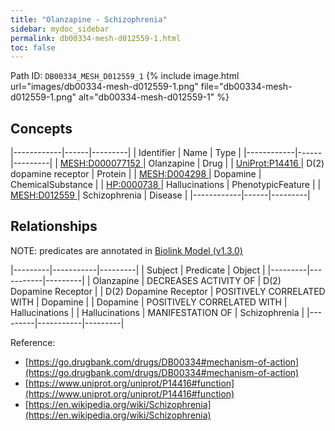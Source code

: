 ```yaml
---
title: "Olanzapine - Schizophrenia"
sidebar: mydoc_sidebar
permalink: db00334-mesh-d012559-1.html
toc: false 
---
```



Path ID: `DB00334_MESH_D012559_1`
{% include image.html url="images/db00334-mesh-d012559-1.png" file="db00334-mesh-d012559-1.png" alt="db00334-mesh-d012559-1" %}

## Concepts

|------------|------|---------|
| Identifier | Name | Type    |
|------------|------|---------|
| <a href="https://identifiers.org/MESH:D000077152">MESH:D000077152 </a> | Olanzapine | Drug |
| <a href="https://identifiers.org/UniProt:P14416">UniProt:P14416 </a> | D(2) dopamine receptor | Protein |
| <a href="https://identifiers.org/MESH:D004298">MESH:D004298 </a> | Dopamine | ChemicalSubstance |
| <a href="https://identifiers.org/HP:0000738">HP:0000738 </a> | Hallucinations | PhenotypicFeature |
| <a href="https://identifiers.org/MESH:D012559">MESH:D012559 </a> | Schizophrenia | Disease |
|------------|------|---------|

## Relationships


NOTE: predicates are annotated in <a href="https://github.com/biolink/biolink-model/releases/tag/v1.3.0">Biolink Model (v1.3.0)</a>

|---------|-----------|---------|
| Subject | Predicate | Object  |
|---------|-----------|---------|
| Olanzapine | DECREASES ACTIVITY OF | D(2) Dopamine Receptor |
| D(2) Dopamine Receptor | POSITIVELY CORRELATED WITH | Dopamine |
| Dopamine | POSITIVELY CORRELATED WITH | Hallucinations |
| Hallucinations | MANIFESTATION OF | Schizophrenia |
|---------|-----------|---------|

Reference: 
  - [https://go.drugbank.com/drugs/DB00334#mechanism-of-action](https://go.drugbank.com/drugs/DB00334#mechanism-of-action)
  - [https://www.uniprot.org/uniprot/P14416#function](https://www.uniprot.org/uniprot/P14416#function)
  - [https://en.wikipedia.org/wiki/Schizophrenia](https://en.wikipedia.org/wiki/Schizophrenia)
